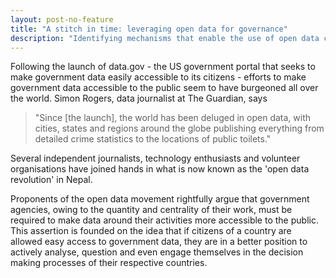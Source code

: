```yaml
---
layout: post-no-feature
title: "A stitch in time: leveraging open data for governance"
description: "Identifying mechanisms that enable the use of open data could be key to achieving government accountability and transparency." 
---
```


Following the launch of data.gov - the US government portal that seeks to make government data easily accessible to its citizens - efforts to make government data accessible to the public seem to have burgeoned all over the world. Simon Rogers, data journalist at The Guardian, says

<blockquote>
	
 "Since [the launch], the world has been deluged in open data, with cities, states and regions around the globe publishing everything from detailed crime statistics to the locations of public toilets." 
</blockquote>



Several independent journalists, technology enthusiasts and volunteer organisations have joined hands in what is now known as the 'open data revolution' in Nepal. 

Proponents of the open data movement rightfully argue that government agencies, owing to the quantity and centrality of their work, must be required to make data around their activities more accessible to the public. This assertion is founded on the idea that if citizens of a country are allowed easy access to government data, they are in a better position to actively analyse, question and even engage themselves in the decision making processes of their respective countries. 

